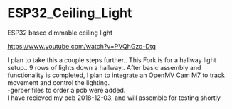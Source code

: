 # ESP32_Ceiling_Light

ESP32 based dimmable ceiling light

https://www.youtube.com/watch?v=PVQhGzo-Dtg

I plan to take this a couple steps further..  This Fork is for a hallway light setup.. 9 rows of lights down a hallway..
After basic assembly and functionality is completed, I plan to integrate an OpenMV Cam M7 to track movement and control the lighting.  
-gerber files to order a pcb were added.  
I have recieved my pcb 2018-12-03, and will assemble for testing shortly 
